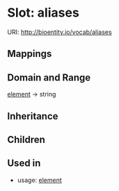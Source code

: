 # Slot: aliases




URI: http://bioentity.io/vocab/aliases
## Mappings

## Domain and Range

[element](Element.md) -> string
## Inheritance

## Children

## Used in

 *  usage: [element](Element.md)
